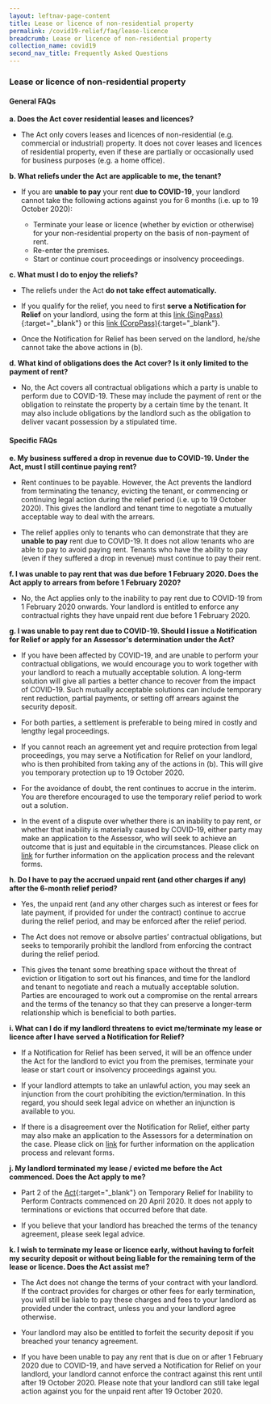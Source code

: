 ```yaml
---
layout: leftnav-page-content
title: Lease or licence of non-residential property
permalink: /covid19-relief/faq/lease-licence
breadcrumb: Lease or licence of non-residential property
collection_name: covid19
second_nav_title: Frequently Asked Questions
---
```

### Lease or licence of non-residential property ###

#### General FAQs ####
**a. Does the Act cover residential leases and licences?**
* The Act only covers leases and licences of non-residential (e.g. commercial or industrial) property. It does not cover leases and licences of residential property, even if these are partially or occasionally used for business purposes (e.g. a home office).

**b. What reliefs under the Act are applicable to me, the tenant?**
* If you are **unable to pay** your rent **due to COVID-19**, your landlord cannot take the following actions against you for 6 months (i.e. up to 19 October 2020):

  * Terminate your lease or licence (whether by eviction or otherwise) for your non-residential property on the basis of non-payment of rent. 
  * Re-enter the premises. 
  * Start or continue court proceedings or insolvency proceedings.

**c. What must I do to enjoy the reliefs?**
* The reliefs under the Act **do not take effect automatically.**

* If you qualify for the relief, you need to first **serve a Notification for Relief** on your landlord, using the form at this [link (SingPass)](https://go.gov.sg/notification-for-relief-singpass){:target="_blank"} or this [link (CorpPass)](https://go.gov.sg/notification-for-relief-corppass){:target="_blank"}.

* Once the Notification for Relief has been served on the landlord, he/she cannot take the above actions in (b).

**d. What kind of obligations does the Act cover? Is it only limited to the payment of rent?**
* No, the Act covers all contractual obligations which a party is unable to perform due to COVID-19. These may include the payment of rent or the obligation to reinstate the property by a certain time by the tenant. It may also include obligations by the landlord such as the obligation to deliver vacant possession by a stipulated time.

#### Specific FAQs ####

**e. My business suffered a drop in revenue due to COVID-19. Under the Act, must I still continue paying rent?**
* Rent continues to be payable.  However, the Act prevents the landlord from terminating the tenancy, evicting the tenant, or commencing or continuing legal action during the relief period (i.e. up to 19 October 2020).  This gives the landlord and tenant time to negotiate a mutually acceptable way to deal with the arrears.

* The relief applies only to tenants who can demonstrate that they are **unable to pay** rent due to COVID-19. It does not allow tenants who are able to pay to avoid paying rent. Tenants who have the ability to pay (even if they suffered a drop in revenue) must continue to pay their rent.

**f. I was unable to pay rent that was due before 1 February 2020. Does the Act apply to arrears from before 1 February 2020?**
* No, the Act applies only to the inability to pay rent due to COVID-19 from 1 February 2020 onwards. Your landlord is entitled to enforce any contractual rights they have unpaid rent due before 1 February 2020. 

**g. I was unable to pay rent due to COVID-19. Should I issue a Notification for Relief or apply for an Assessor's determination under the Act?**
* If you have been affected by COVID-19, and are unable to perform your contractual obligations, we would encourage you to work together with your landlord to reach a mutually acceptable solution. A long-term solution will give all parties a better chance to recover from the impact of COVID-19. Such mutually acceptable solutions can include temporary rent reduction, partial payments, or setting off arrears against the security deposit.

* For both parties, a settlement is preferable to being mired in costly and lengthy legal proceedings.

* If you cannot reach an agreement yet and require protection from legal proceedings, you may serve a Notification for Relief on your landlord, who is then prohibited from taking any of the actions in (b).  This will give you temporary protection up to 19 October 2020.

* For the avoidance of doubt, the rent continues to accrue in the interim.  You are therefore encouraged to use the temporary relief period to work out a solution. 

* In the event of a dispute over whether there is an inability to pay rent, or whether that inability is materially caused by COVID-19, either party may make an application to the Assessor, who will seek to achieve an outcome that is just and equitable in the circumstances. Please click on [link](/covid19-relief/application-for-assessor) for further information on the application process and the relevant forms.

**h. Do I have to pay the accrued unpaid rent (and other charges if any) after the 6-month relief period?**

* Yes, the unpaid rent (and any other charges such as interest or fees for late payment, if provided for under the contract) continue to accrue during the relief period, and may be enforced after the relief period. 

* The Act does not remove or absolve parties’ contractual obligations, but seeks to temporarily prohibit the landlord from enforcing the contract during the relief period. 

* This gives the tenant some breathing space without the threat of eviction or litigation to sort out his finances, and time for the landlord and tenant to negotiate and reach a mutually acceptable solution. Parties are encouraged to work out a compromise on the rental arrears and the terms of the tenancy so that they can preserve a longer-term relationship which is beneficial to both parties. 

**i. What can I do if my landlord threatens to evict me/terminate my lease or licence after I have served a Notification for Relief?**

* If a Notification for Relief has been served, it will be an offence under the Act for the landlord to evict you from the premises, terminate your lease or start court or insolvency proceedings against you. 

* If your landlord attempts to take an unlawful action, you may seek an injunction from the court prohibiting the eviction/termination.  In this regard, you should seek legal advice on whether an injunction is available to you.

* If there is a disagreement over the Notification for Relief, either party may also make an application to the Assessors for a determination on the case. Please click on [link](/covid19-relief/application-for-assessor) for further information on the application process and relevant forms. 

**j. My landlord terminated my lease / evicted me before the Act commenced. Does the Act apply to me?**

* Part 2 of the [Act](https://sso.agc.gov.sg/act/covid19tma2020){:target="_blank"} on Temporary Relief for Inability to Perform Contracts commenced on 20 April 2020. It does not apply to terminations or evictions that occurred before that date. 

* If you believe that your landlord has breached the terms of the tenancy agreement, please seek legal advice.  

**k. I wish to terminate my lease or licence early, without having to forfeit my security deposit or without being liable for the remaining term of the lease or licence. Does the Act assist me?** 

* The Act does not change the terms of your contract with your landlord. If the contract provides for charges or other fees for early termination, you will still be liable to pay these charges and fees to your landlord as provided under the contract, unless you and your landlord agree otherwise.

* Your landlord may also be entitled to forfeit the security deposit if you breached your tenancy agreement. 

* If you have been unable to pay any rent that is due on or after 1 February 2020 due to COVID-19, and have served a Notification for Relief on your landlord, your landlord cannot enforce the contract against this rent until after 19 October 2020. Please note that your landlord can still take legal action against you for the unpaid rent after 19 October 2020. 






